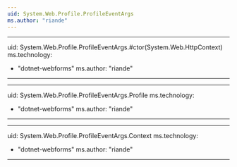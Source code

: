 ```yaml
---
uid: System.Web.Profile.ProfileEventArgs
ms.author: "riande"
---
```


---
uid: System.Web.Profile.ProfileEventArgs.#ctor(System.Web.HttpContext)
ms.technology: 
  - "dotnet-webforms"
ms.author: "riande"
---

---
uid: System.Web.Profile.ProfileEventArgs.Profile
ms.technology: 
  - "dotnet-webforms"
ms.author: "riande"
---

---
uid: System.Web.Profile.ProfileEventArgs.Context
ms.technology: 
  - "dotnet-webforms"
ms.author: "riande"
---
